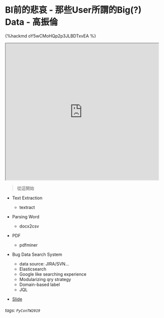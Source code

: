 # BI前的悲哀 - 那些User所謂的Big(?) Data - 高振倫

{%hackmd oY5wCMoHQp2p3JLBDTxvEA %}

<iframe src="https://app.sli.do/event/v7ecc3nl" height=450 width=100%></iframe>

> 從這開始
> 
- Text Extraction
    - textract
- Parsing Word
    - docx2csv
- PDF
    - pdfminer
- Bug Data Search System
    - data source: JIRA/SVN...
    - Elasticsearch
    - Google like searching experience
    - Modularizing qry strategy
    - Domain-based label
    - JQL

- [Slide](https://github.com/bingroom/PyConTW2019/blob/master/slides.pdf)





###### tags: `PyConTW2019`
